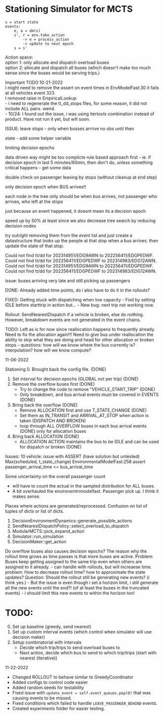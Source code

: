 # Stationing Simulator for MCTS

```
s = start state
events:
    e, a = dm(s)
    s', r = env.take_action
        -> e = process_action
        -> update to next epoch  
    s = s'  
```

Action space:  
option 1: only allocate and dispatch overload buses  
option 2: allocate and dispatch all buses (which doesn't make too much sense since the buses would be serving trips.)  


Important TODO 10-21-2022  
I might need to remove the assert on event times in EnvModelFast:30 it fails at all vehicles event 323.  
I removed raise in EmpiricalLookup  
    - i need to regenerate the tt_dd_stops files, for some reason, it did not include ALL pairs. weird.  
    - 10/24: I found out the issue, i was using itertools combination instead of product. Have not run it yet, but will soon.  


ISSUE:
leave stops - only when busses arrrive
no obs until then

state - add some helper variable

limiting decision epochs

data driven way might be too complicte
rule based approach first 
    - ie. if decision epoch in last 5 minutes/60min, then don't do, unless something critical happens
    - get some data

double check on passenger leaving by stops (without cleanup at end step)


only decision epoch when BUS arrives!!

each node in the tree only should be when bus arrives, not passenger
who arrives, who left at the stops

just because an event happened, it doesnt mean its a decision epoch

speed up by 50% at least
since we also decrease tree search by reducing decision nodes

try outright removing them from the event list and just create a datastructure that looks up the people at that stop when a bus arrives. then update the state of that stop.

Could not find tt/dd for 202314951/EDG9AWN to 202256411/EDGPEDWF.
Could not find tt/dd for 202256411/EDGPEDWF to 202314983/EDG12AWN.
Could not find tt/dd for 202314951/EDG9AWN to 202256411/EDGPEDWF.
Could not find tt/dd for 202256411/EDGPEDWF to 202314983/EDG12AWN.

issue: buses arriving very late and still picking up passengers

DONE:
Already added time points, do i also have to do it in the rollouts?

FIXED:
Getting stuck with dispatching when low capacity
    - Fixd by setting IDLE before starttrip in action but...
    - New bug: next trip not working now.

Rollout:
SendNearestDispatch if a vehicle is broken, else do nothing.
However, breakdown events are not generated in the event chains.

TODO:
Left as is for now since reallocation happens to frequently already.
Need to fix the allocation again!!!
Need to give bus under reallocation the ability to skip what they are doing and head for other allocation or broken stops
    - questions:
    how will we know where the bus currently is? interpolation?
    how will we know compute?


11-06-2022

Stationing
0. Brought back the config file. (DONE)
1. Set interval for decision epochs (GLOBAL not per trip) (DONE)
2. Remove the overflow buses first (DONE)
    * Try to change the code to remove "VEHICLE_START_TRIP" (DONE)
    * Only breakdown, and bus arrival events must be covered in EVENTS (DONE)
3. Bring back the overflow (DONE)
    * Remove ALLOCATION first and use T_STATE_CHANGE (DONE)
    * Set them as IN_TRANSIT and ARRIVAL_AT_STOP when action is taken (DISPATCH AND BROKEN)
    * loop through ALL OVERFLOW buses in each bus arrival events (DONE) only for allocation buses
4. Bring back ALLOCATION (DONE)
    * ALLOCATION ACTION maintains the bus to be IDLE and can be used for dispatch or broken (DONE)

Issues:
10 vehicle: issue with ASSERT (have solution but untested)
Max(scheduled, t_state_change)
EnvironmentalModelFast:258 assert passenger_arrival_time <= bus_arrival_time

Some uncertainty on the overall passenger count
* will have to count the actual in the sampled distribution for ALL buses.
* A bit overhauled the environemtnmodelfast. Passenger pick up. I think it makes sense.

Places where actions are generated/reprocessed. Confusion on list of tuples of dicts or list of dicts.
1. DecisionEnvironmentDynamics::generate_possible_actions
2. SendNearestDispatchPolicy::select_overload_to_dispatch
3. ModularMCTS::pick_expand_action
4. Simulator::run_simulation
5. DecisionMaker::get_action

Do overflow buses also causes decision epochs?
The reason why the rollout time grows as time passes is that more buses are active.
Problem: Buses keep getting assigned to the same trip even when others are assigned to it already.
    - can handle with rollouts, but will increaese time.
problem: How to decrease rollout time? how to approximate the state updates?
Question: Should the rollout still be generating new events? (i think yes.)
    - But the issue is even though i set a horizon limit, i still generate all the new events until the end?! (of at least the buses in the truncated events)
    - i should limit this new events to within the horizon too!


# TODO:
0. Set up baseline (greedy, send nearest)
1. Set up custom interval events (which control when simulator will use decision maker)
2. Setup combinatorial with intervals
    * Decide which trip/trips to send overload buses to
    * Next action, decide which bus to send to which trip/trips (start with nearest (iterative))


11-22-2022
* Changed ROLLOUT to behave similar to GreedyCoordinator
* Added configs to control code easier
* Added random.seeds for testability
* Fixed issue with `update_event = self.event_queues.pop(0)` that was causing events to be missed.
* Fixed conditions which failed to handle `LEAVE_PASSENGER_BEHIND` events.
* Created experiments folder for easier testing.